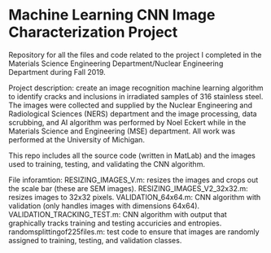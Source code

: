 # Machine Learning CNN Image Characterization Project
Repository for all the files and code related to the project I completed in the Materials Science Engineering Department/Nuclear Engineering Department during Fall 2019.

Project description: create an image recognition machine learning algorithm to identify cracks and inclusions in irradiated samples of 316 stainless steel. The images were collected and supplied by the Nuclear Engineering and Radiological Sciences (NERS) department and the image processing, data scrubbing, and AI algorithm was performed by Noel Eckert while in the Materials Science and Engineering (MSE) department. All work was performed at the University of Michigan.

This repo includes all the source code (written in MatLab) and the images used to training, testing, and validating the CNN algorithm.

File inforamtion:
RESIZING_IMAGES_V.m: resizes the images and crops out the scale bar (these are SEM images).
RESIZING_IMAGES_V2_32x32.m: resizes images to 32x32 pixels.
VALIDATION_64x64.m: CNN algorithm with validation (only handles images with dimensions 64x64).
VALIDATION_TRACKING_TEST.m: CNN algorithm with output that graphically tracks training and testing accuricies and entropies.
randomsplittingof225files.m: test code to ensure that images are randomly assigned to training, testing, and validation classes.
